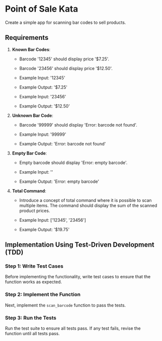 # Point of Sale Kata

Create a simple app for scanning bar codes to sell products.

## Requirements

1. **Known Bar Codes**:
    - Barcode '12345' should display price '$7.25'.
    - Barcode '23456' should display price '$12.50'.

    - Example Input: '12345'
    - Example Output: '$7.25'

    - Example Input: '23456'
    - Example Output: '$12.50'

2. **Unknown Bar Code**:
    - Barcode '99999' should display 'Error: barcode not found'.

    - Example Input: '99999'
    - Example Output: 'Error: barcode not found'

3. **Empty Bar Code**:
    - Empty barcode should display 'Error: empty barcode'.

    - Example Input: ''
    - Example Output: 'Error: empty barcode'

4. **Total Command**:
    - Introduce a concept of total command where it is possible to scan multiple items. The command should display the sum of the scanned product prices.

    - Example Input: ['12345', '23456']
    - Example Output: '$19.75'

## Implementation Using Test-Driven Development (TDD)

### Step 1: Write Test Cases

Before implementing the functionality, write test cases to ensure that the function works as expected.

### Step 2: Implement the Function

Next, implement the `scan_barcode` function to pass the tests.

### Step 3: Run the Tests

Run the test suite to ensure all tests pass. If any test fails, revise the function until all tests pass.
